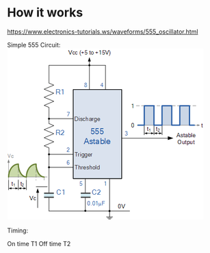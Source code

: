 <!-- TITLE: 555 Timer -->
<!-- SUBTITLE: A quick summary of 555 Timer -->

# How it works
https://www.electronics-tutorials.ws/waveforms/555_oscillator.html

Simple 555 Circuit:
![Waveforms Tim 47](/uploads/waveforms-tim-47.gif "Waveforms Tim 47")

Timing:

On time T1
Off time T2

